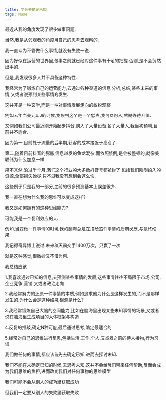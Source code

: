 ```yaml
---
title: 学会去确定已知
tags: Muse
---
```


最近从我的角度发现了很多做事问题.

当然,我是从旁观者的角度用自己的思考去观察的.

我一直认为不管做什么事情,就没有失败一说.

因为好似在运营的世界里,做事之前就已经对这件事有十足的把握.否则,是不会贸然出手的.

但是,我发现很多人并不具备这种特性.

我经常为了锻炼自己的运营能力,去通过各种渠道的信息,分析,总结,某些未来的事情,又或者说预判某些事情的发生.

这并非是一种玄学,而是一种对事情发展走向的敏锐观察.

例如去年当美元6.3的时候,我预判这个是一个低点,我可以购入,后期等待升值.

又例如我们公司最近刚开始起步抖音,购入了大量设备,招了大量人,我当初预判,目前并不适合.

因为第一,目前处于流量的后半期,获客的成本接近于高点了.

第二,随着目前抖音的膨胀,信息越发的鱼龙混杂,而依照惯例,是会被整顿的,就像美联储为什么加息一样

果不其然,没过半个月,我们这个行业的大多数抖音号都被封了.包括我们刚刚投入的资源,全部损失殆尽.只不过我没有想到会这么快.

这些例子只是我的一部分,之前的很多预测基本上误差很少.

我一直在想为什么我的思维可以变成这样?

我又是如何拥有的这种思维能力?

可能我是一个复利效应的人.

例如,当要做一件事情的时候,我的脑海总是在描绘这件事情的后期发展,与最终结果.

我记得奇异博士说过:未来和灭霸交手1400万次，只赢了一次

就是这种感觉,很微妙又不知为何.


我总结应该

1.我喜欢通过已知的信息,去预测某些事情的发展,这些事情往往不局限于市场,公司,企业竞争,营销,又或者政治走向

2.我经常努力的还原一件事情的本质,例如追求他为什么是这样发生的,而不是那样发生的.为什么会是这种结果,根源是什么?

3.我经常锻炼自己大脑的空间能力,比如在脑海里出现某些未知事情的场景,又或者说在脑海里生成项目的大体框架与构造

4.反复的推敲,确定N种可能,最后通过思考,确定最适合的

5.经常对自己的思维进行反思,包括生活,工作,个人,又或者之前的待人接物,行为习惯.



我们做任何的事情,都应该首先去确定已知,进而去探讨未知.

我们不能在未确定已知的时候,去思考未知,这并不会给我们带来任何帮助,反而会成为我们思维的负担,进而改变我们对任何事物的思维模型.


我们可能不会从别人的成功里获取成功

但我们一定要从别人的失败里获取失败
